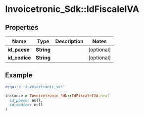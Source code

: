 # Invoicetronic_Sdk::IdFiscaleIVA

## Properties

| Name | Type | Description | Notes |
| ---- | ---- | ----------- | ----- |
| **id_paese** | **String** |  | [optional] |
| **id_codice** | **String** |  | [optional] |

## Example

```ruby
require 'invoicetronic_sdk'

instance = Invoicetronic_Sdk::IdFiscaleIVA.new(
  id_paese: null,
  id_codice: null
)
```

